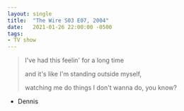 ```yaml
---
layout: single
title:  "The Wire S03 E07, 2004"
date:   2021-01-26 22:00:00 -0500
tags:
- TV show
---
```

> I've had this feelin' for a long time
>
> and it's like I'm standing outside myself,
>
> watching me do things I don't wanna do, you know?

- Dennis